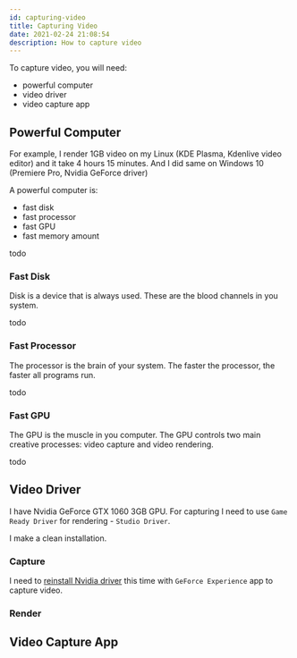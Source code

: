 ```yaml
---
id: capturing-video
title: Capturing Video
date: 2021-02-24 21:08:54
description: How to capture video
---
```


To capture video, you will need:

- powerful computer
- video driver
- video capture app

## Powerful Computer

For example, I render 1GB video on my Linux (KDE Plasma, Kdenlive video editor) and it take 4 hours 15 minutes. And I did same on Windows 10 (Premiere Pro, Nvidia GeForce driver)

A powerful computer is:

- fast disk
- fast processor
- fast GPU
- fast memory amount

todo

### Fast Disk

Disk is a device that is always used. These are the blood channels in you system.

todo

### Fast Processor

The processor is the brain of your system. The faster the processor, the faster all programs run.

todo

### Fast GPU

The GPU is the muscle in you computer. The GPU controls two main creative processes: video capture and video rendering.

todo

## Video Driver

I have Nvidia GeForce GTX 1060 3GB GPU. For capturing I need to use `Game Ready Driver` for rendering - `Studio Driver`.

I make a clean installation.

### Capture

I need to <a href='https://helpx.adobe.com/x-productkb/multi/drivers-video-win-nvidia.html' class='external'>reinstall Nvidia driver</a> this time with `GeForce Experience` app to capture video.

### Render

## Video Capture App
